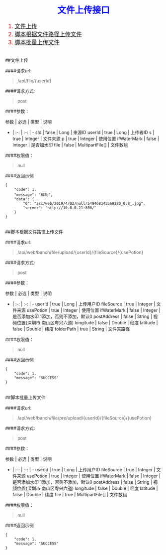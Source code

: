 <h1 align=center><font color=blue>文件上传接口</font></h1>

<font size=4 color=red>

1. [文件上传](#upload)
2. [脚本根据文件路径上传文件](#upload_path)
3. [脚本批量上传文件](#upload_file)

</font>

<br/>
<span id="upload"></span>
##文件上传

####请求url: 
> /api/file/{userId}

####请求方式: 
> post

####参数：

参数 | 必选 | 类型 | 说明
- | :-: | :-: | -
sId | false | Long | 来源ID
userId | true | Long | 上传者ID
s | true | Integer | 文件来源
p | true | Integer | 使用位置
ifWaterMark | false | Integer | 是否加水印
file | false | MultipartFile[] | 文件数组

####权限值：
> null

####返回示例

	{
        "code": 1,
        "message": "成功",
        "data": {
            "0": "zsx/web/2019/4/02/null/549468345569280_0.8_.jpg",
            "server": "http://10.0.0.21:800/"
        }
	}


<br/>
<span id="upload_path"></span>
##脚本根据文件路径上传文件

####请求url: 
> /api/web/banch/file/upload/{userId}/{fileSource}/{usePotion}

####请求方式: 
> post

####参数：

参数 | 必选 | 类型 | 说明
- | :-: | :-: | -
userId | true | Long | 上传用户ID
fileSource | true | Integer | 文件来源
usePotion | true | Integer | 使用位置
ifWaterMark | false | Integer | 是否添加水印 1添加，否则不添加，默认0
postAddress | false | String | 视频位置(深圳市·南山区粤兴六道)
longitude | false | Double | 经度
latitude | false | Double | 纬度
folderPath | true | String | 文件夹路径
 

####权限值：
> null

####返回示例

	{
        "code": 1,
        "message": "SUCCESS"
	}


<br/>
<span id="upload_file"></span>
##脚本批量上传文件

####请求url: 
> /api/web/banch/file/pre/upload/{userId}/{fileSource}/{usePotion}

####请求方式: 
> post

####参数：

参数 | 必选 | 类型 | 说明
- | :-: | :-: | -
userId | true | Long | 上传用户ID
fileSource | true | Integer | 文件来源
usePotion | true | Integer | 使用位置
ifWaterMark | false | Integer | 是否添加水印 1添加，否则不添加，默认0
postAddress | false | String | 视频位置(深圳市·南山区粤兴六道)
longitude | false | Double | 经度
latitude | false | Double | 纬度
file | true | MultipartFile[] | 文件数组
 

####权限值：
> null

####返回示例

	{
        "code": 1,
        "message": "SUCCESS"
	}


